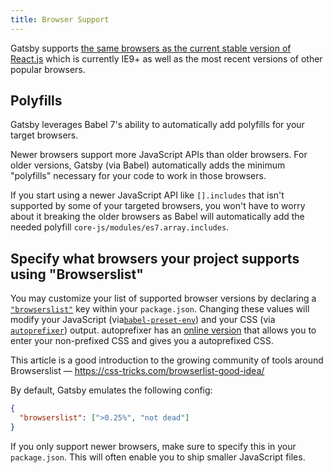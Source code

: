 ```yaml
---
title: Browser Support
---
```


Gatsby supports [the same browsers as the current stable version of React.js](https://reactjs.org/docs/react-dom.html#browser-support) which is currently IE9+ as well as the most recent versions of other popular browsers.

## Polyfills

Gatsby leverages Babel 7's ability to automatically add polyfills for your target browsers.

Newer browsers support more JavaScript APIs than older browsers. For older versions, Gatsby (via Babel) automatically adds the minimum "polyfills" necessary for your code to work in those browsers.

If you start using a newer JavaScript API like `[].includes` that isn't supported by some of your targeted browsers, you won't have to worry about it breaking the older browsers as Babel will automatically add the needed polyfill `core-js/modules/es7.array.includes`.

## Specify what browsers your project supports using "Browserslist"

You may customize your list of supported browser versions by declaring a [`"browserslist"`](https://github.com/ai/browserslist) key within your `package.json`. Changing these values will modify your JavaScript (via[`babel-preset-env`](https://github.com/babel/babel-preset-env#targetsbrowsers)) and your CSS (via [`autoprefixer`](https://github.com/postcss/autoprefixer)) output. autoprefixer has an [online version](https://goonlinetools.com/autoprefixer/) that allows you to enter your non-prefixed CSS and gives you a autoprefixed CSS.

This article is a good introduction to the growing community of tools around Browserslist — https://css-tricks.com/browserlist-good-idea/

By default, Gatsby emulates the following config:

```json:title=package.json
{
  "browserslist": [">0.25%", "not dead"]
}
```

If you only support newer browsers, make sure to specify this in your `package.json`. This will often enable you to ship smaller JavaScript files.
